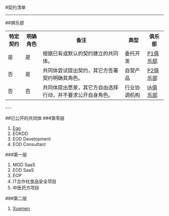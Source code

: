#契约清单

---
##俱乐部
<table>
<tr><th>特定契约</th><th>明确角色</th><th>备注</th><th>典型</th><th>俱乐部</th></tr>
<tr><td>是</td><td>是</td><td>根据已有或默认的契约建立的共同体。</td><td>委托开发</td><td><a href="https://github.com/P1Club/P1Club">P1俱乐部</a></td></tr>
<tr><td>否</td><td>是</td><td>共同体尝试提出契约，其它方签署契约明确其角色。</td><td>自营产品</td><td><a href="https://github.com/P2Club/P2Club">P2俱乐部</a></td></tr>
<tr><td>否</td><td>否</td><td>共同体提出愿景，其它方自由选择行动，并不要求公开自身角色。</td><td>行业协调机构</td><td><a href="https://github.com/IAClub/IAClub">IA俱乐部</a></td></tr>
</table>
---

##已公开的共同体
###第零层
1. [Ego](https://github.com/hyg/ego)
2. EOKDD
3. EOD Development
4. EOD Consultant

###第一层
1. MOD SaaS
2. EOD SaaS
3. EOP
4. IT合作社食品安全项目
5. 中医药方项目

###第二层
1. [Xuemen](https://github.com/xuemen/xuemen)


